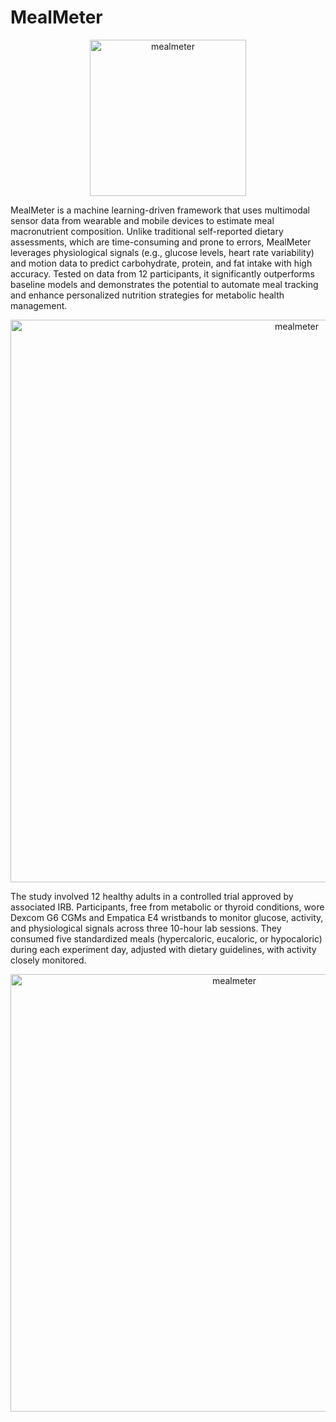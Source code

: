 # MealMeter

<p align="center">
<img width="250" alt="mealmeter" src="https://github.com/user-attachments/assets/b1da6e15-2011-40aa-a0d6-844ca32aedbc">
</p>

MealMeter is a machine learning-driven framework that uses multimodal sensor data from wearable and mobile devices to estimate meal macronutrient composition. Unlike traditional self-reported dietary assessments, which are time-consuming and prone to errors, MealMeter leverages physiological signals (e.g., glucose levels, heart rate variability) and motion data to predict carbohydrate, protein, and fat intake with high accuracy. Tested on data from 12 participants, it significantly outperforms baseline models and demonstrates the potential to automate meal tracking and enhance personalized nutrition strategies for metabolic health management.

<p align="center">
<img width="900" alt="mealmeter" src="https://github.com/user-attachments/assets/d7f1e0d3-be75-4537-845b-40242d651a18">
</p>

The study involved 12 healthy adults in a controlled trial approved by associated IRB. Participants, free from metabolic or thyroid conditions, wore Dexcom G6 CGMs and Empatica E4 wristbands to monitor glucose, activity, and physiological signals across three 10-hour lab sessions. They consumed five standardized meals (hypercaloric, eucaloric, or hypocaloric) during each experiment day, adjusted with dietary guidelines, with activity closely monitored.

<p align="center">
<img width="700" alt="mealmeter" src="https://github.com/user-attachments/assets/b6fc9f04-dafc-4630-888e-d8b1a882a707">
</p>
